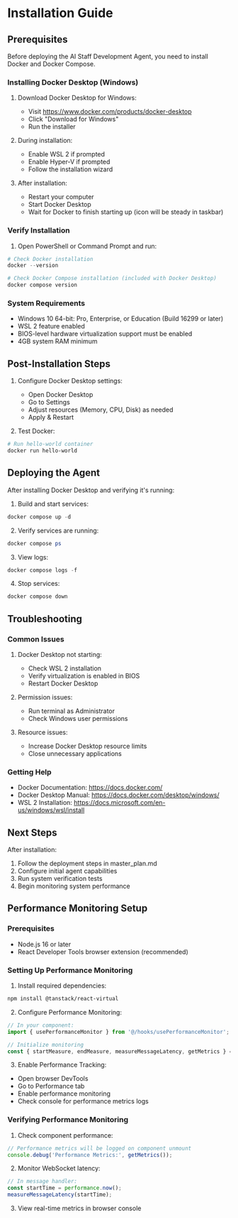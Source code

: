 # Installation Guide

## Prerequisites

Before deploying the AI Staff Development Agent, you need to install Docker and Docker Compose.

### Installing Docker Desktop (Windows)

1. Download Docker Desktop for Windows:
   - Visit https://www.docker.com/products/docker-desktop
   - Click "Download for Windows"
   - Run the installer

2. During installation:
   - Enable WSL 2 if prompted
   - Enable Hyper-V if prompted
   - Follow the installation wizard

3. After installation:
   - Restart your computer
   - Start Docker Desktop
   - Wait for Docker to finish starting up (icon will be steady in taskbar)

### Verify Installation

1. Open PowerShell or Command Prompt and run:
```powershell
# Check Docker installation
docker --version

# Check Docker Compose installation (included with Docker Desktop)
docker compose version
```

### System Requirements

- Windows 10 64-bit: Pro, Enterprise, or Education (Build 16299 or later)
- WSL 2 feature enabled
- BIOS-level hardware virtualization support must be enabled
- 4GB system RAM minimum

## Post-Installation Steps

1. Configure Docker Desktop settings:
   - Open Docker Desktop
   - Go to Settings
   - Adjust resources (Memory, CPU, Disk) as needed
   - Apply & Restart

2. Test Docker:
```powershell
# Run hello-world container
docker run hello-world
```

## Deploying the Agent

After installing Docker Desktop and verifying it's running:

1. Build and start services:
```powershell
docker compose up -d
```

2. Verify services are running:
```powershell
docker compose ps
```

3. View logs:
```powershell
docker compose logs -f
```

4. Stop services:
```powershell
docker compose down
```

## Troubleshooting

### Common Issues

1. Docker Desktop not starting:
   - Check WSL 2 installation
   - Verify virtualization is enabled in BIOS
   - Restart Docker Desktop

2. Permission issues:
   - Run terminal as Administrator
   - Check Windows user permissions

3. Resource issues:
   - Increase Docker Desktop resource limits
   - Close unnecessary applications

### Getting Help

- Docker Documentation: https://docs.docker.com/
- Docker Desktop Manual: https://docs.docker.com/desktop/windows/
- WSL 2 Installation: https://docs.microsoft.com/en-us/windows/wsl/install

## Next Steps

After installation:
1. Follow the deployment steps in master_plan.md
2. Configure initial agent capabilities
3. Run system verification tests
4. Begin monitoring system performance

## Performance Monitoring Setup

### Prerequisites
- Node.js 16 or later
- React Developer Tools browser extension (recommended)

### Setting Up Performance Monitoring

1. Install required dependencies:
```bash
npm install @tanstack/react-virtual
```

2. Configure Performance Monitoring:
```typescript
// In your component:
import { usePerformanceMonitor } from '@/hooks/usePerformanceMonitor';

// Initialize monitoring
const { startMeasure, endMeasure, measureMessageLatency, getMetrics } = usePerformanceMonitor('ComponentName');
```

3. Enable Performance Tracking:
- Open browser DevTools
- Go to Performance tab
- Enable performance monitoring
- Check console for performance metrics logs

### Verifying Performance Monitoring

1. Check component performance:
```typescript
// Performance metrics will be logged on component unmount
console.debug('Performance Metrics:', getMetrics());
```

2. Monitor WebSocket latency:
```typescript
// In message handler:
const startTime = performance.now();
measureMessageLatency(startTime);
```

3. View real-time metrics in browser console
